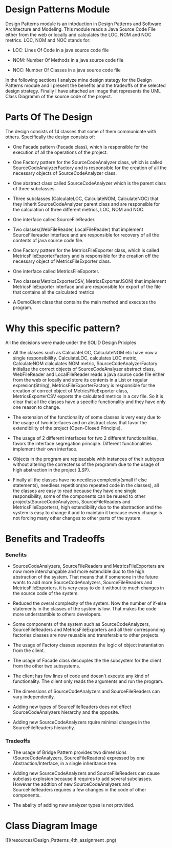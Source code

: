 # Design Patterns Module

Design Patterns module is an intoduction in Design Patterns and Software Architecture and Modeling. This module reads a Java Source Code File either from the web or locally and calculates the LOC, NOM and NOC metrics. LOC, NOM and NOC stands for:

* LOC: Lines Of Code in a java source code file

* NOM: Number Of Methods in a java source code file

* NOC: Number Of Classes in a java source code file

 In the following sections I analyze mine design stategy for the Design Patterns module and I present the benefits and the tradeoffs of the selected design strategy. Finally I have attached an image that represents the UML Class Diagramm of the source code of the project.

 # Parts Of The Design

 The design consists of 14 classes that some of them communicate with others. Specifically the design consists of:

 * One Facade pattern (Facade class), which is responsible for the execution of all the operations of the project.

 * One Factory pattern for the SourceCodeAnalyzer class, which is called SourceCodeAnalyzerFactory and is responsible for the creation of all the necessary objects of SourceCodeAnalyzer class.

 * One abstract class called SourceCodeAnalyzer which is the parent class of three subclasses.

 * Three subclasses (CalculateLOC, CalculateNOM, CalculateNOC) that they inherit SourceCodeAnalyzer parent class and are responsible for the calculation of three different metrics, LOC, NOM and NOC.

 * One interface called SourceFileReader. 

 * Two classes(WebFileReader, LocalFileReader) that implement SourceFilereader interface and are responsible for recovery of all the contents of java source code file.

 * One Factory pattern for the MetricsFileExporter class, which is called MetricsFileExporterFactory and is responsible for the creation off the necessary object of MetricsFileExporter class.

 * One interface called MetricsFileExporter. 

 * Two classes(MetricsExporterCSV, MetricsExporterJSON) that implement MetricsFileExporter interface and are responsible for export of the file that contains all the calculated metrics

 * A DemoClent class that contains the main method and executes the program.

 # Why this specific pattern?

 All the decisions were made under the SOLID Design Priciples

 * All the classes such as CalculateLOC, CalculateNOM etc have now a single responsibililty. CalculateLOC, calculates LOC metric, CalculateNOM clalculates NOM metric, SourceCodeAnalyzerFactory initialize the correct objects of SourceCodeAnalyzer abstract class, WebFileReader and LocalFileReader reads a java source code file either from the web or locally and store its contents in a List or regular expresion(String), MetricsFileExporterFactory is responsible for the creation of correct object of MetricsFileExporter class, MetricsExporterCSV exports the calculated metrics in a csv file. So it is clear that all the classes have a specific functionality and they have only one reason to change.  

 * The extension of the functionality of some classes is very easy due to the usage of two interfaces and on abstract class that favor the extendibility of the project (Open-Closed Principle).

 * The usage of 2 different interfaces for two 2 different functionalities, favors the interface segregation principle. Different functionalities implement their own interface. 

 * Objects in the program are repleacable with instances of their subtypes without altering the correctenss of the programm due to the usage of high abstraction in the project (LSP).

 * Finally all the classes have no needless complexity(small if else statements), needless repetition(no repeated code in the classes), all the classes are easy to read because they have one single responsibility, some of the components can be reused to other projects(SourceCodeAnalyzers, SourceFileReaders and MetricsFileExporters), high extendibility duo to the abstraction and the system is easy to change it and to maintain it because every change is not forcing many other changes to other parts of the system.

 # Benefits and Tradeoffs

 ### Benefits
 * SourceCodeAnalyzers, SourceFileReaders and MetricsFileExporters are now more interchangable and more extendible duo to the high abstraction of the system. 
 That means that if somenone in the future wants to add more SourceCodeAnalyzers, SourceFileReaders and MetricsFileExporters, it is very easy to do it without to much changes in the source code of the system.

 * Reduced the overal complexity of the system. Now the number of if-else statements in the classes of the system is low. That makes the code more understantible to others developers.

 * Some components of the system such as SourceCodeAnalyzers, SourceFileReaders and MetricsFileExporters and all their corresponding factories classes are now reusable and transferable to other projects.

 * The usage of Factory classes seperates the logic of object instantiation from the client.

 * The usage of Facade class decouples the the subsystem for the client from the other two subsystems.

 * The client has few lines of code and doesn't execute any kind of functionality. The client only reads the arguments and run the program.

 * The dimensions of SourceCodeAnalyzers and SourceFileReaders can vary independently.

 * Adding new types of SourceFileReaders does not effect SourceCodeAnalyzers hierarchy and the opposite. 

 * Adding new SourceCodeAnalyzers rquire minimal changes in the SourceFileReaders hierarchy.

 ### Tradeoffs

 * The usage of Bridge Pattern provides two dimensions (SourceCodeAnalyzers, SourceFileReaders) expressed by one Abstraction/Interface, in a single inheritance tree.

 * Adding new SourceCodeAnalyzers and SourceFileReaders can cause subclass explosion because it requires to add several subclasses. However the addtion of new SourceCodeAnalyzers and SourceFileReaders requires a few changes in the code of other components.

 * The abality of adding new analyzer types is not provided.

 # Class Diagram Image

 ![](resources/Design_Patterns_4th_assignment .png)

